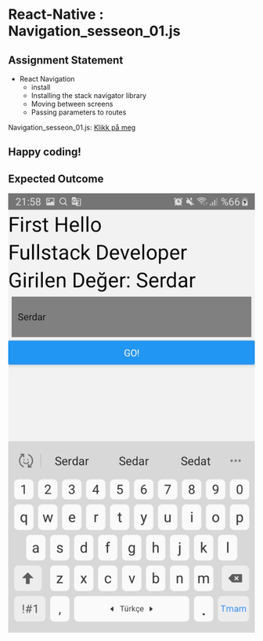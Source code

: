 # React-Native : Navigation_sesseon_01.js

## Assignment Statement
- React Navigation
    - install
    - Installing the stack navigator library
    - Moving between screens
    - Passing parameters to routes

Navigation_sesseon_01.js: [Klikk på meg](https://github.com/serdardurmus/React-Native-koder/blob/main/learnReactNative/src/Navigation_sesseon_01/Router.js)

## Happy coding!

## Expected Outcome

![Navigation_sesseon_01.js](./Images/Navigation_sesseon_01.jpg)

